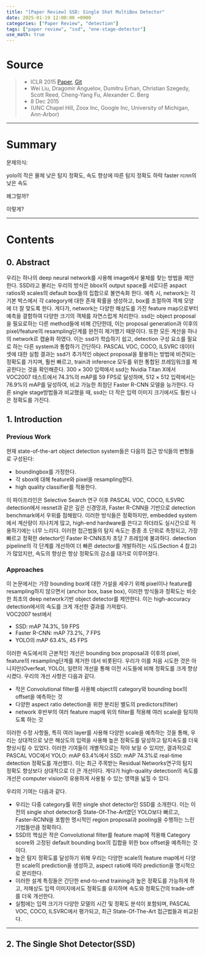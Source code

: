 ```yaml
---
title: "[Paper Review] SSD: Single Shot MultiBox Detector"
date: 2025-01-19 12:00:00 +0900
categories: ["Paper Review", "detection"]
tags: ["paper review", "ssd", "one-stage-detector"]
use_math: true
---
```


# Source

> - ICLR 2015 [Paper](https://arxiv.org/pdf/1409.1556), [Git](https://github.com/pytorch/vision/blob/main/torchvision/models/vgg.py)<br>
> - Wei Liu, Dragomir Anguelov, Dumitru Erhan, Christian Szegedy, Scott Reed, Cheng-Yang Fu, Alexander C. Berg
> - 8 Dec 2015<br>
> - (UNC Chapel Hill, Zoox Inc, Google Inc, University of Michigan, Ann-Arbor)

---
# Summary

문제의식: 

yolo의 작은 물체 낮은 탐지 정확도, 속도 향상에 따른 탐지 정확도 하락
faster rcnn의 낮은 속도

왜그럴까?

이렇게?

---
# Contents
## 0. Abstract

우리는 하나의 deep neural network를 사용해 image에서 물체를 찾는 방법을 제안한다. SSD라고 불리는 우리의 방식은 bbox의 output space를 서로다른 aspact ratios와 scales의 default box들의 집합으로 불연속화 한다. 예측 시, network는 각 기본 박스에서 각 category에 대한 존재 확률을 생성하고, box를 조절하여 객체 모양에 더 잘 맞도록 한다. 게다가, network는 다양한 해상도를 가진 feature map으로부터 예측을 결함하여 다양한 크기의 객체를 자연스럽게 처리한다. ssd는 object proposal을 필요로하는 다른 method들에 비해 간단한데, 이는 proposal generation과 이후의 pixel/feature의 resampling단계를 완전히 제거했기 때문이다. 또한 모든 계산을 하나의 network르 캡슐화 하였다. 이는 ssd가 학습하기 쉽고, detection 구성 요소를 필요로 하는 다른 system과 통합하기 간단하다. PASCAL VOC, COCO, ILSVRC 데이터셋에 대한 실험 결과는 ssd가 추가적인 object proposal을 활용하는 방법에 비견되는 정확도를 가지며, 훨씬 빠르고, train과 inference 모두를 위한 통합된 프레임워크를 제공한다는 것을 확인해준다. $300 \times 300$ 입력에서 ssd는 Nvidia Titan X에서 VOC2007 테스트에서 74.3%의 mAP를 59 FPS로 달성하며, $512 \times 512$ 입력에서는 76.9%의 mAP를 달성하여, 비교 가능한 최첨단 Faster R-CNN 모델을 능가한다. 다른 single stage방법들과 비교했을 때, ssd는 더 작은 입력 이미지 크기에서도 훨씬 나은 정확도를 가진다.

## 1. Introduction

### Previous Work

현재 state-of-the-art object detection system들은 다음의 접근 방식들의 변형들로 구성된다:
- boundingbox를 가정한다.
- 각 sbox에 대해 feature와 pixel을 resampling한다.
- high quality classifier를 적용한다.

이 파이프라인은 Selective Search 연구 이후 PASCAL VOC, COCO, ILSVRC detection에서 resnet과 같은 깊은 신경망과, Faster R-CNN을 기반으로 detection benchmark에서 우위를 점해왔다. 이러한 방식들은 정확하지만, embedded system에서 계산량이 지나치게 많고, high-end hardware를 쓴다고 하더라도 실시간으로 적용하기에는 너무 느리다. 이러한 접근법들의 탐지 속도는 종종 초 단위로 측정되고, 가장 빠르고 정확한 detector인 Faster R-CNN조차 초당 7 프레임에 불과하다. detection pipeline의 각 단계를 개선하여 더 빠른 detector를 개발하려는 시도(Section 4 참고)가 많았지만, 속도의 향상은 항상 정확도의 감소를 대가로 이루어졌다.

### Approaches

이 논문에서는 가장 bounding box에 대한 가설을 세우기 위해 pixel이나 feature를 resampling하지 않으면서 (anchor box, base box), 이러한 방식들과 정확도는 비슷한 최초의 deep network기반 object detector를 제안한다. 이는 high-accuracy detection에서의 속도를 크게 개선한 결과를 가져왔다.<br>
VOC2007 test에서  
- SSD: mAP 74.3%, 59 FPS
- Faster R-CNN: mAP 73.2%, 7 FPS
- YOLO의 mAP 63.4%, 45 FPS

이러한 속도에서의 근본적인 개선은 bounding box proposal과 이후의 pixel, feature의 resampling단계를 제거한 데서 비롯된다. 우리가 이를 처음 시도한 것은 아니지만(Overfeat, YOLO), 일련의 개선을 통해 이전 시도들에 비해 정확도를 크게 향상시켰다. 우리의 개선 사항은 다음과 같다.

- 작은 Convolutional filter를 사용해 object의 category와 bounding box의 offset을 예측하는 것
- 다양한 aspect ratio detection을 위한 분리된 별도의 predictors(filter)
- network 후반부의 여러 feature map에 위의 filter를 적용해 여러 scale을 탐지하도록 하는 것

이러한 수정 사항들, 특히 여러 layer를 사용해 다양한 scale을 예측하는 것을 통해, 우리는 상대적으로 낮은 해상도의 입력을 사용해 높은 정확도를 달성하고 탐지속도를 더욱 향상시킬 수 있었다. 이러한 기여들이 개별적으로는 작아 보일 수 있지만, 결과적으로 PASCAL VOC에서 YOLO: mAP 63.4%에서 SSD: mAP 74.3%로 real-time detection 정확도를 개선했다. 이는 최근 주목받는 Residual Networks연구의 탐지 정확도 향상보다 상대적으로 더 큰 개선이다. 게다가 high-quality detection의 속도를 개선은 computer vision이 유용하게 사용될 수 있는 영역을 넓힐 수 있다.

우리의 기여는 다음과 같다.
- 우리는 다중 category를 위한 single shot detector인 SSD를 소개한다. 이는 이전의 single shot detector중 State-Of-The-Art였던 YOLO보다 빠르고, Faster-RCNN을 포함한 명시적인 region proposal과 pooling을 수행하는 느린 기법들만큼 정확하다.
- SSD의 핵심은 작은 Convolutional filter를 feature map에 적용해 Category score와 고정된 default bounding box의 집합을 위한 box offset을 예측하는 것이다.
- 높은 탐지 정확도를 달성하기 위해 우리는 다양한 scale의 feature map에서 다양한 scale의 prediction을 생성하고, aspect ratio에 따라 prediction을 명시적으로 분리한다.
- 이러한 설계 특징들은 간단한 end-to-end training과 높은 정확도를 가능하게 하고, 저해상도 입력 이미지에서도 정확도를 유지하며 속도와 정확도간의 trade-off를 더욱 개선한다.
- 실험에는 입력 크기가 다양한 모델의 시간 및 정확도 분석이 포함되며, PASCAL VOC, COCO, ILSVRC에서 평가되고, 최근 State-Of-The-Art 접근법들과 비교된다.

---
## 2. The Single Shot Detector(SSD)